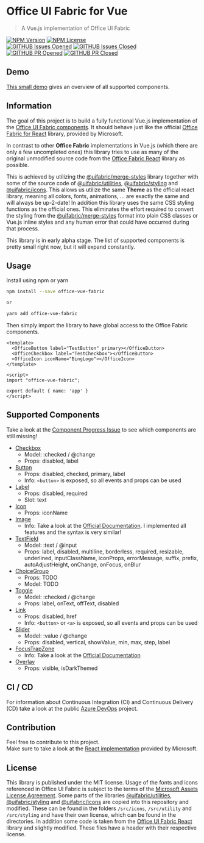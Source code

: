 # Office UI Fabric for Vue
> A Vue.js implementation of Office UI Fabric

[![NPM Version](https://img.shields.io/npm/v/office-vue-fabric.svg)](https://www.npmjs.com/package/office-vue-fabric)
[![NPM License](https://img.shields.io/npm/l/office-vue-fabric.svg)](https://www.npmjs.com/package/office-vue-fabric) \
[![GITHUB Issues Opened](https://img.shields.io/github/issues/s-bauer/office-ui-fabric-vue.svg)](https://github.com/s-bauer/office-ui-fabric-vue/issues)
[![GITHUB Issues Closed](https://img.shields.io/github/issues-closed/s-bauer/office-ui-fabric-vue.svg)](https://github.com/s-bauer/office-ui-fabric-vue/issues) \
[![GITHUB PR Opened](https://img.shields.io/github/issues-pr/s-bauer/office-ui-fabric-vue.svg)](https://github.com/s-bauer/office-ui-fabric-vue/pulls)
[![GITHUB PR Closed](https://img.shields.io/github/issues-pr-closed/s-bauer/office-ui-fabric-vue.svg)](https://github.com/s-bauer/office-ui-fabric-vue/pulls)

## Demo

[This small demo](https://s-bauer.github.io/office-ui-fabric-vue/) gives an overview of all supported components.

## Information

The goal of this project is to build a fully functional Vue.js implementation of 
the [Office UI Fabric components](https://developer.microsoft.com/en-us/fabric#/components). 
It should behave just like the official 
[Office Fabric for React](https://github.com/OfficeDev/office-ui-fabric-react) library, provided by Microsoft. 

In contrast to other **Office Fabric** implementations in Vue.js (which there are only a few uncompleted ones) 
this library tries to use as many of the original unmodified source code from the 
[Office Fabric React](https://github.com/OfficeDev/office-ui-fabric-react) library as possible.

This is achieved by utilizing the [@uifabric/merge-styles](https://www.npmjs.com/package/@uifabric/merge-styles) library
together with some of the source code of [@uifabric/utilities](https://www.npmjs.com/package/@uifabric/utilities), 
[@uifabric/styling](https://www.npmjs.com/package/@uifabric/styling) and [@uifabric/icons](https://www.npmjs.com/package/@uifabric/icons). This allows us utilize the same **Theme** as the 
official react library, meaning all colors, fonts, animations, ... are exactly the same and will always be up-2-date!
In addition this library uses the same CSS styling functions as the official ones. This eliminates the effort required to
convert the styling from the [@uifabric/merge-styles](https://www.npmjs.com/package/@uifabric/merge-styles) format into
plain CSS classes or Vue.js inline styles and any human error that could have occurred during that process.

This library is in early alpha stage. The list of supported components is pretty small right now, but it will expand constantly.

## Usage

Install using npm or yarn

```bash
npm install --save office-vue-fabric

or

yarn add office-vue-fabric
```

Then simply import the library to have global access to the Office Fabric components.

```vue
<template>
  <OfficeButton label="TestButton" primary></OfficeButton>
  <OfficeCheckbox label="TestCheckbox"></OfficeButton>
  <OfficeIcon iconName="BingLogo"></OfficeIcon>
</template>

<script>
import "office-vue-fabric";

export default { name: 'app' }
</script>
```

## Supported Components

Take a look at the [Component Progress Issue](https://github.com/s-bauer/office-ui-fabric-vue/issues/17) to see which components are still missing!

- [Checkbox](https://developer.microsoft.com/en-us/fabric#/components/checkbox)
    - Model: :checked / @change
    - Props: disabled, label
- [Button](https://developer.microsoft.com/en-us/fabric#/components/button)
    - Props: disabled, checked, primary, label
    - Info: ``<button>`` is exposed, so all events and props can be used
- [Label](https://developer.microsoft.com/en-us/fabric#/components/label)
    - Props: disabled, required
    - Slot: text
- [Icon](https://developer.microsoft.com/en-us/fabric#/components/icon)
    - Props: iconName
- [Image](https://developer.microsoft.com/en-us/fabric#/components/image)
    - Info: Take a look at the [Official Documentation](https://developer.microsoft.com/en-us/fabric#/components/image). I implemented all features and the syntax is very similar!
- [TextField](https://developer.microsoft.com/en-us/fabric#/components/textfield)
    - Model: :text / @input
    - Props: label, disabled, multiline, borderless, required, resizable, underlined, inputClassName, iconProps, errorMessage, suffix, prefix, autoAdjustHeight, onChange, onFocus, onBlur
- [ChoiceGroup](https://developer.microsoft.com/en-us/fabric#/components/choicegroup)
    - Props: TODO
    - Model: TODO
- [Toggle](https://developer.microsoft.com/en-us/fabric#/components/toggle)
    - Model: :checked / @change 
    - Props: label, onText, offText, disabled
- [Link](https://developer.microsoft.com/en-us/fabric#/components/link)
    - Props: disabled, href
    - Info: `<button>` or `<a>` is exposed, so all events and props can be used
- [Slider](https://developer.microsoft.com/en-us/fabric#/components/slider)
    - Model: :value / @change
    - Props: disabled, vertical, showValue, min, max, step, label
- [FocusTrapZone](https://developer.microsoft.com/en-us/fabric#/components/focustrapzone)
    - Info: Take a look at the [Official Documentation](https://developer.microsoft.com/en-us/fabric#/components/focustrapzone)
- [Overlay](https://developer.microsoft.com/en-us/fabric#/components/overlay)
    - Props: visible, isDarkThemed


## CI / CD

For information about Continuous Integration (CI) and Continuous Delivery (CD) take a look at the public [Azure DevOps](https://dev.azure.com/simon-bauer-public/office-ui-fabric-vue) project.

## Contribution

Feel free to contribute to this project. \
Make sure to take a look at the [React implementation](https://github.com/OfficeDev/office-ui-fabric-react) provided by Microsoft. 

## License

This library is published under the MIT license.
Usage of the fonts and icons referenced in Office UI Fabric is subject to the terms of the [Microsoft Assets License Agreement](https://static2.sharepointonline.com/files/fabric/assets/microsoft_fabric_assets_license_agreement_sept092017.pdf).
Some parts of the libraries [@uifabric/utilities](https://www.npmjs.com/package/@uifabric/utilities), 
[@uifabric/styling](https://www.npmjs.com/package/@uifabric/styling) and [@uifabric/icons](https://www.npmjs.com/package/@uifabric/icons) are copied into this repository and modified. These can be found in the folders `/src/icons`, `/src/utility` and `/src/styling` and have their own license, which can be found in the directories.
In addition some code is taken from the [Office UI Fabric React](https://github.com/OfficeDev/office-ui-fabric-react) library and slightly modified. These files have a header with their respective license.

